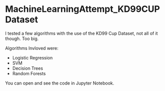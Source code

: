 # MachineLearningAttempt_KD99CUPDataset
I tested a few algorithms with the use of the KD99 Cup Dataset, not all of it though. Too big.

Algorithms Invloved were:

- Logistic Regression
- SVM
- Decision Trees
- Random Forests

You can open and see the code in Jupyter Notebook.
